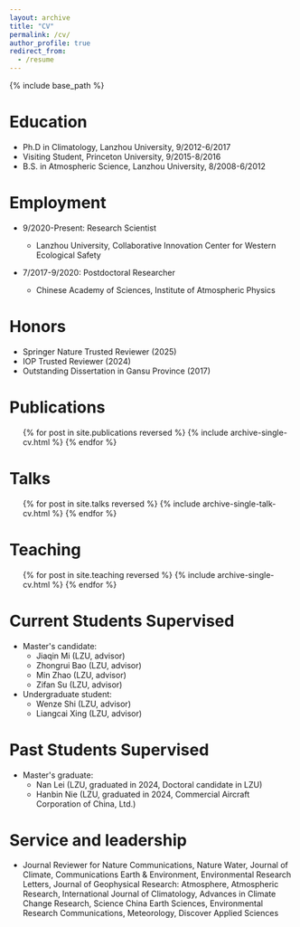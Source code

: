 ```yaml
---
layout: archive
title: "CV"
permalink: /cv/
author_profile: true
redirect_from:
  - /resume
---
```


{% include base_path %}


Education
======
* Ph.D in Climatology, Lanzhou University, 9/2012-6/2017
* Visiting Student, Princeton University, 9/2015-8/2016
* B.S. in Atmospheric Science, Lanzhou University, 8/2008-6/2012

Employment
======
* 9/2020-Present: Research Scientist
  * Lanzhou University, Collaborative Innovation Center for Western Ecological Safety

* 7/2017-9/2020: Postdoctoral Researcher
  * Chinese Academy of Sciences, Institute of Atmospheric Physics
  
Honors
======
* Springer Nature Trusted Reviewer (2025)
* IOP Trusted Reviewer (2024)
* Outstanding Dissertation in Gansu Province (2017)

Publications
======
  <ul>{% for post in site.publications reversed %}
    {% include archive-single-cv.html %}
  {% endfor %}</ul>
  
Talks
======
  <ul>{% for post in site.talks reversed %}
    {% include archive-single-talk-cv.html  %}
  {% endfor %}</ul>
  
Teaching
======
  <ul>{% for post in site.teaching reversed %}
    {% include archive-single-cv.html %}
  {% endfor %}</ul>

Current Students Supervised
======
* Master's candidate:
  * Jiaqin Mi (LZU, advisor)
  * Zhongrui Bao (LZU, advisor)
  * Min Zhao (LZU, advisor)
  * Zifan Su (LZU, advisor)
* Undergraduate student:
  * Wenze Shi (LZU, advisor)
  * Liangcai Xing (LZU, advisor)

Past Students Supervised
======
* Master's graduate:
  * Nan Lei (LZU, graduated in 2024, Doctoral candidate in LZU)
  * Hanbin Nie (LZU, graduated in 2024, Commercial Aircraft Corporation of China, Ltd.)

Service and leadership
======
* Journal Reviewer for Nature Communications, Nature Water, Journal of Climate, Communications Earth & Environment, Environmental Research Letters, Journal of Geophysical Research: Atmosphere, Atmospheric Research, International Journal of Climatology, Advances in Climate Change Research, Science China Earth Sciences, Environmental Research Communications, Meteorology, Discover Applied Sciences  
